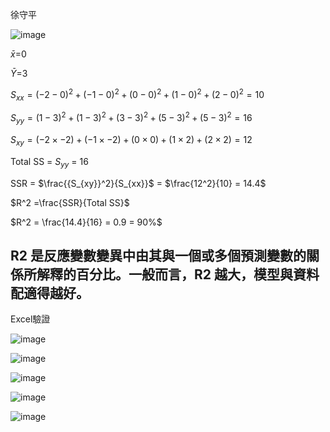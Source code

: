 徐守平

![image](https://github.com/user-attachments/assets/3d2dec73-b202-4c46-9fe0-f8737d1c8c9f)

$\bar{x}$=0

$\bar{Y}$=3

$S_{xx} =(-2-0)^2+(-1-0)^2+(0-0)^2+(1-0)^2+(2-0)^2=10$  

$S_{yy} =(1-3)^2+(1-3)^2+(3-3)^2+(5-3)^2+(5-3)^2=16$    

$S_{xy}=(-2\times-2)+(-1\times-2)+(0\times0)+(1\times2)+(2\times2)=12$

Total SS = $S_{yy}$ = 16  

SSR = $\frac{{S_{xy}}^2}{S_{xx}}$ = $\frac{12^2}{10} = 14.4$  

$R^2 =\frac{SSR}{Total SS}$  

$R^2 = \frac{14.4}{16} = 0.9 = 90%$  

## R2 是反應變數變異中由其與一個或多個預測變數的關係所解釋的百分比。一般而言，R2 越大，模型與資料配適得越好。


Excel驗證

![image](https://github.com/user-attachments/assets/44330025-8385-479b-b201-4c1eb082ec27)

![image](https://github.com/user-attachments/assets/3aa42b96-b55b-45c7-ae0d-0ae5ef8d732d)

![image](https://github.com/user-attachments/assets/2d5881d1-d56f-408a-95f6-ea1a2f43064b)

![image](https://github.com/user-attachments/assets/53bb19ed-a98f-41bc-b7f5-5100f70ec46f)

![image](https://github.com/user-attachments/assets/ff9f4cbc-8f77-47b1-b23e-c2c118d1feb4)
